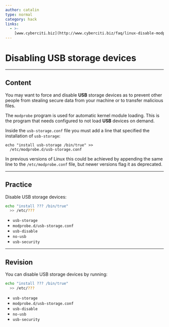 ```yaml
---
author: catalin
type: normal
category: hack
links:
  - >-
    [www.cyberciti.biz](http://www.cyberciti.biz/faq/linux-disable-modprobe-loading-of-usb-storage-driver/){website}
---
```


# Disabling **USB** storage devices


---

## Content

You may want to force and disable **USB** storage devices as to prevent other people from stealing secure data from your machine or to transfer malicious files.

The `modprobe` program is used for automatic kernel module loading. This is the program that needs configured to not load **USB** devices on demand.

Inside the `usb-storage.conf` file you must add a line that specified the installation of `usb-storage`:

```plain-text
echo "install usb-storage /bin/true" >>
  /etc/modprobe.d/usb-storage.conf
```

In previous versions of Linux this could be achieved by appending the same line to the `/etc/modprobe.conf` file, but newer versions flag it as deprecated.


---

## Practice

Disable USB storage devices:

```bash
echo "install ??? /bin/true"  
  >> /etc/???
```

- `usb-storage`
- `modprobe.d/usb-storage.conf`
- `usb-disable`
- `no-usb`
- `usb-security`


---

## Revision

You can disable USB storage devices by running:

```bash
echo "install ??? /bin/true"  
  >> /etc/???
```

- `usb-storage`
- `modprobe.d/usb-storage.conf`
- `usb-disable`
- `no-usb`
- `usb-security`
 
